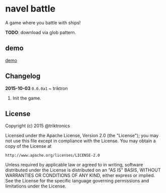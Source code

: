 # navel battle

A game where you battle with ships!

**TODO**: download via glob pattern.

## demo

[demo](http://triktronics.github.io/naval-battle/)

## Changelog


**2015-10-03** `0.0.0a1` ~ triktron

1. Init the game.


## License

Copyright (c) 2015 @triktronics

Licensed under the Apache License, Version 2.0 (the "License");
you may not use this file except in compliance with the License.
You may obtain a copy of the License at

    http://www.apache.org/licenses/LICENSE-2.0

Unless required by applicable law or agreed to in writing, software
distributed under the License is distributed on an "AS IS" BASIS,
WITHOUT WARRANTIES OR CONDITIONS OF ANY KIND, either express or implied.
See the License for the specific language governing permissions and
limitations under the License.
